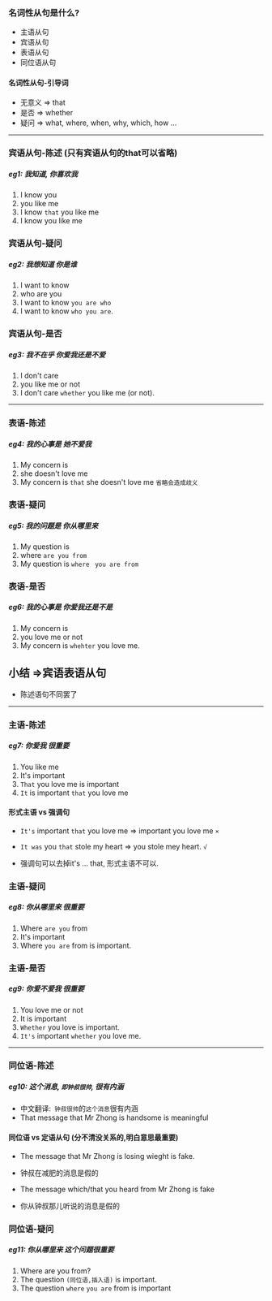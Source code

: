 ### 名词性从句是什么?
- 主语从句
- 宾语从句
- 表语从句
- 同位语从句

#### 名词性从句-引导词
- 无意义 => that
- 是否 => whether
- 疑问 => what, where, when, why, which, how ...

----
### 宾语从句-陈述 (只有宾语从句的that可以省略)

##### eg1: 我知道, 你喜欢我
1. I know you
2. you like me
3. I know `that` you like me
4. I know you like me

### 宾语从句-疑问

##### eg2: 我想知道 你是谁
1. I want to know
2. who are you
3. I want to know `you are who`
4. I want to know `who you are`.

### 宾语从句-是否

##### eg3: 我不在乎 你爱我还是不爱
1. I don't care
2. you like me or not
3. I don't care `whether` you like me (or not).


----

### 表语-陈述

##### eg4: 我的心事是 她不爱我
1. My concern is 
2. she doesn't love me
3. My concern is `that` she doesn't love me  `省略会造成歧义`

### 表语-疑问

##### eg5: 我的问题是 你从哪里来
1. My question is
2. where `are you from`
3. My question is `where` ` you are from`

### 表语-是否

##### eg6: 我的心事是 你爱我还是不是
1. My concern is
2. you love me or not
3. My concern is `whehter` you love me.

## 小结 =>宾语表语从句
 - 陈述语句不同罢了
---

### 主语-陈述

##### eg7: 你爱我 很重要
1. You like me
2. It's important
4. `That` you love me is important
5. `It` is important `that` you love me

#### 形式主语 vs  强调句
- `It's` important `that` you love me => important you love me `×` 
- `It was` you `that` stole my heart => you stole mey heart. `√`

- 强调句可以去掉it's ... that, 形式主语不可以.

### 主语-疑问

##### eg8: 你从哪里来 很重要
1. Where `are you` from
2. It's important
3. Where `you are` from is important.

### 主语-是否

##### eg9: 你爱不爱我 很重要
1. You love me or not
2. It is important
3. `Whether` you love is important.
4. `It's` important `whether` you love me.

----

### 同位语-陈述

##### eg10: 这个消息, `即钟叔很帅`, 很有内涵
- 中文翻译:` 钟叔很帅`的`这个消息`很有内涵
- That message that Mr Zhong is handsome is meaningful

#### 同位语 vs  定语从句 (分不清没关系的,明白意思最重要)

- The message that Mr Zhong is losing wieght is  fake.
- 钟叔在减肥的消息是假的

- The message which/that you heard from Mr Zhong is fake
- 你从钟叔那儿听说的消息是假的


### 同位语-疑问

##### eg11: 你从哪里来 这个问题很重要
1. Where are you from?
2. The question `(同位语,插入语)` is important.
3. The question `where` `you are` from is important
